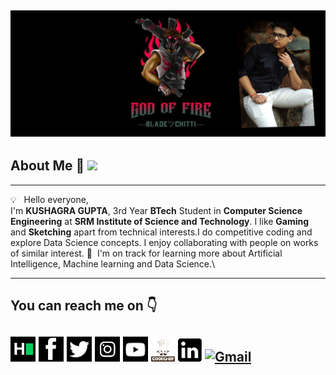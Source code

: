 ![](main.png)
--------------------------------------------------------------------------------------------------------------------------------------------------------------------------
## About Me :love_you_gesture: ![](https://komarev.com/ghpvc/?username=godoffirekg&color=green)
--------------------------------------------------------------------------------------------------------------------------------------------------------------------------

💡 &nbsp; Hello everyone,<br>
I'm __KUSHAGRA GUPTA__, 3rd Year __BTech__ Student in __Computer Science Engineering__ at __SRM Institute of Science and Technology__. I like __Gaming__ and __Sketching__ apart from technical interests.I do competitive coding and explore Data Science concepts. I enjoy collaborating with people on works of similar interest.
🌱 &nbsp;I'm on track for learning more about Artificial Intelligence, Machine learning and Data Science.\

--------------------------------------------------------------------------------------------------------------------------------------------------------------------------
## You can reach me on :point_down:
[![Foo](Logos1/1.png)](https://www.hackerrank.com/kushagra357)
[![Foo](Logos1/2.png)](https://www.facebook.com/kushagra.gupta.0508/)
[![Foo](Logos1/3.png)](https://twitter.com/kushagra357)
[![Foo](Logos1/4.png)](https://www.instagram.com/kushagra._.99/)
[![Foo](Logos1/5.png)](https://www.youtube.com/channel/UCPtHNEgopEEOA1NKUmWFDgA)
[![Foo](Logos1/6.png)](https://www.codechef.com/users/kushagra357)
[![Foo](Logos1/7.png)](https://www.linkedin.com/in/kushagra-gupta-5a92a812a/)
<a href="mailto:kushagra357@gmail.com"><img alt="Gmail" src="https://img.shields.io/badge/Gmail-D14836?style=flat&logo=gmail&logoColor=white" /></a> &nbsp;
--------------------------------------------------------------------------------------------------------------------------------------------------------------------------
